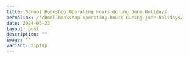 ```yaml
---
title: School Bookshop Operating Hours during June Holidays
permalink: /school-bookshop-operating-hours-during-june-holidays/
date: 2024-05-23
layout: post
description: ""
image: ""
variant: tiptap
---
```

